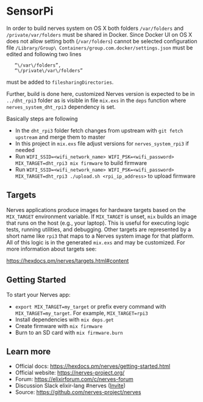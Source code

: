 # SensorPi

In order to build nerves system on OS X both folders `/var/folders`
and `/private/var/folders` must be shared in Docker. Since Docker UI
on OS X does not allow setting both (`/var/folders`) cannot be
selected configuration file `/Library/Group\
Containers/group.com.docker/settings.json` must be edited and following two lines

```
   “\/var\/folders”,
   “\/private\/var\/folders”
```

must be added to `filesharingDirectories`.

Further, build is done here, customized Nerves version is expected to
be in `../dht_rpi3` folder as is visible in file `mix.exs` in the
`deps` function where `nerves_system_dht_rpi3` dependency is set.

Basically steps are following

  * In the `dht_rpi3` folder fetch changes from upstream with `git
    fetch upstream` and merge them to master
  * In this project in `mix.exs` file adjust versions for
    `nerves_system_rpi3` if needed
  * Run `WIFI_SSID=<wifi_network_name> WIFI_PSK=<wifi_password>
    MIX_TARGET=dht_rpi3 mix firmware` to build firmware
  * Run `WIFI_SSID=<wifi_network_name> WIFI_PSK=<wifi_password>
    MIX_TARGET=dht_rpi3 ./upload.sh <rpi_ip_address>` to upload
    firmware

## Targets

Nerves applications produce images for hardware targets based on the
`MIX_TARGET` environment variable. If `MIX_TARGET` is unset, `mix` builds an
image that runs on the host (e.g., your laptop). This is useful for executing
logic tests, running utilities, and debugging. Other targets are represented by
a short name like `rpi3` that maps to a Nerves system image for that platform.
All of this logic is in the generated `mix.exs` and may be customized. For more
information about targets see:

https://hexdocs.pm/nerves/targets.html#content

## Getting Started

To start your Nerves app:
  * `export MIX_TARGET=my_target` or prefix every command with
    `MIX_TARGET=my_target`. For example, `MIX_TARGET=rpi3`
  * Install dependencies with `mix deps.get`
  * Create firmware with `mix firmware`
  * Burn to an SD card with `mix firmware.burn`

## Learn more

  * Official docs: https://hexdocs.pm/nerves/getting-started.html
  * Official website: https://nerves-project.org/
  * Forum: https://elixirforum.com/c/nerves-forum
  * Discussion Slack elixir-lang #nerves ([Invite](https://elixir-slackin.herokuapp.com/))
  * Source: https://github.com/nerves-project/nerves
